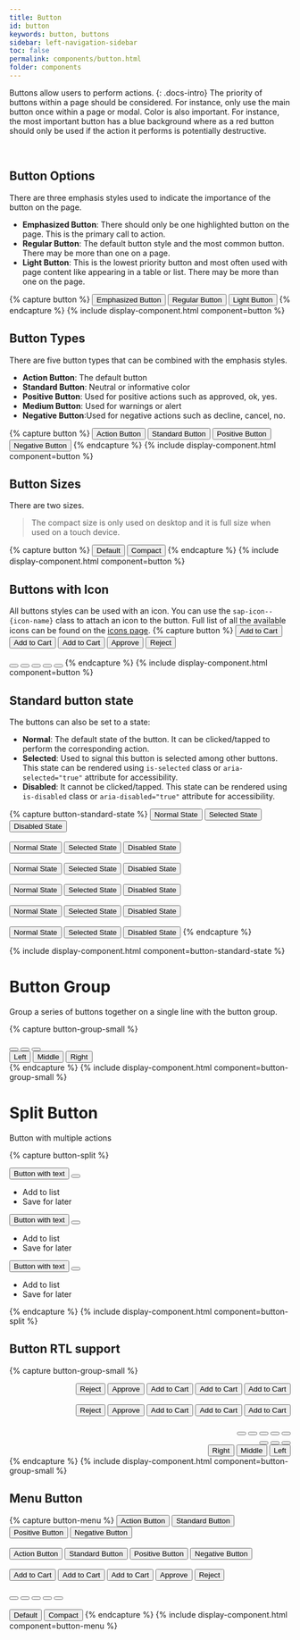 ```yaml
---
title: Button
id: button
keywords: button, buttons
sidebar: left-navigation-sidebar
toc: false
permalink: components/button.html
folder: components
---
```


Buttons allow users to perform actions.
{: .docs-intro}
The priority of buttons within a page should be considered. For instance, only use the main button once within a page or modal.
Color is also important. For instance, the most important button has a blue background where as a red button should only be used if the action it performs is potentially destructive.

<br>

## Button Options
There are three emphasis styles used to indicate the importance of the button on the page.
- **Emphasized Button**: There should only be one highlighted button on the page. This is the primary call to action.
- **Regular Button**: The default button style and the most common button. There may be more than one on a page.
- **Light Button**: This is the lowest priority button and most often used with page content like appearing in a table or list. There may be more than one on the page.

{% capture button %}
<button class="fd-button--emphasized">Emphasized Button</button>
<button class="fd-button">Regular Button</button>
<button class="fd-button--light">Light Button</button>
{% endcapture %}
{% include display-component.html component=button %}

## Button Types

There are five button types that can be combined with the emphasis styles.
- **Action Button**: The default button
- **Standard Button**: Neutral or informative color
- **Positive Button**: Used for positive actions such as approved, ok, yes.
- **Medium Button**: Used for warnings or alert
- **Negative Button**:Used for negative actions such as decline, cancel, no.


{% capture button %}
<button class="fd-button">Action Button</button>
<button class="fd-button--standard">Standard Button</button>
<button class="fd-button--positive">Positive Button</button>
<button class="fd-button--negative">Negative Button</button>
{% endcapture %}
{% include display-component.html component=button %}


## Button Sizes
There are two sizes.

> The compact size is only used on desktop and it is full size when used on a touch device.

{% capture button %}
<button class="fd-button">Default</button>
<button class="fd-button--compact">Compact</button>
{% endcapture %}
{% include display-component.html component=button %}


## Buttons with Icon
All buttons styles can be used with an icon. You can use the `sap-icon--{icon-name}` class to attach an icon to the button.
Full list of all the available icons can be found on the <a href="icon.html">icons page</a>.
{% capture button %}
<button class="fd-button--emphasized sap-icon--cart">Add to Cart</button>
<button class="fd-button sap-icon--cart">Add to Cart</button>
<button class="fd-button--light sap-icon--cart">Add to Cart</button>
<button class="fd-button--positive sap-icon--accept">Approve</button>
<button class="fd-button--negative sap-icon--decline">Reject</button>
<br><br>
<button class="fd-button sap-icon--cart"></button>
<button class="fd-button--light sap-icon--cart"></button>
<button class="fd-button--standard sap-icon--filter"></button>
<button class="fd-button--positive sap-icon--accept"></button>
<button class="fd-button--negative sap-icon--decline"></button>
{% endcapture %}
{% include display-component.html component=button %}


## Standard button state
The buttons can also be set to a state:

* **Normal**: The default state of the button. It can be clicked/tapped to perform the corresponding action.
* **Selected**: Used to signal this button is selected among other buttons. This state can be rendered using `is-selected` class or `aria-selected="true"` attribute for accessibility.
* **Disabled**: It cannot be clicked/tapped. This state can be rendered using `is-disabled` class or `aria-disabled="true"` attribute for accessibility.

{% capture button-standard-state %}
<button class="fd-button--emphasized">Normal State</button>
<button class="fd-button--emphasized" aria-selected="true">Selected State</button>
<button class="fd-button--emphasized" aria-disabled="true">Disabled State</button>
<br><br>
<button class="fd-button">Normal State</button>
<button class="fd-button" aria-selected="true">Selected State</button>
<button class="fd-button" aria-disabled="true">Disabled State</button>
<br><br>
<button class="fd-button--light">Normal State</button>
<button class="fd-button--light" aria-selected="true">Selected State</button>
<button class="fd-button--light" aria-disabled="true">Disabled State</button>
<br><br>
<button class="fd-button--standard">Normal State</button>
<button class="fd-button--standard" aria-selected="true">Selected State</button>
<button class="fd-button--standard" aria-disabled="true">Disabled State</button>
<br><br>
<button class="fd-button--positive">Normal State</button>
<button class="fd-button--positive" aria-selected="true">Selected State</button>
<button class="fd-button--positive" aria-disabled="true">Disabled State</button>
<br><br>
<button class=" fd-button--negative">Normal State</button>
<button class=" fd-button--negative" aria-selected="true">Selected State</button>
<button class=" fd-button--negative" aria-disabled="true">Disabled State</button>
{% endcapture %}

{% include display-component.html component=button-standard-state %}


# Button Group
Group a series of buttons together on a single line with the button group.

{% capture button-group-small %}
<div class="fd-button-group" role="group" aria-label="Group label">
  <button class="fd-button sap-icon--survey"></button>
  <button class="fd-button sap-icon--pie-chart" aria-pressed="true"></button>
  <button class="fd-button sap-icon--pool"></button>
</div>

<div class="fd-button-group" role="group" aria-label="Group label">
  <button class="fd-button fd-button--compact" aria-pressed="true">Left</button>
  <button class="fd-button fd-button--compact">Middle</button>
  <button class="fd-button fd-button--compact">Right</button>
</div>
{% endcapture %}
{% include display-component.html component=button-group-small %}

# Split Button
Button with multiple actions

{% capture button-split %}
<div class="fd-button-split fd-has-margin-right-small" role="group" aria-label="button-split">
  <button class="fd-button sap-icon--cart" aria-label="button">Button with text</button>
  <button class="fd-button sap-icon--slim-arrow-down" aria-controls="t4c0o273" aria-haspopup="true" 
  aria-expanded="false" aria-label="More"></button>
  <div class="fd-popover__body fd-popover__body--no-arrow fd-popover__body--right"  aria-hidden="true" 
  id="t4c0o273">
    <nav class="fd-menu">
        <ul class="fd-menu__list">
          <li><a role="button" class="fd-menu__item">Add to list</a>
        </li>
          <li><a role="button" class="fd-menu__item">Save for later</a>
        </li>
        </ul>
    </nav>
  </div>
</div>

<div class="fd-button-split fd-has-margin-right-small" role="group" aria-label="button-split">
  <button class="fd-button--emphasized sap-icon--cart" aria-label="button">Button with text</button>
  <button class="fd-button--emphasized sap-icon--slim-arrow-down" aria-controls="t4c0o2732" 
  aria-haspopup="true" aria-expanded="false" aria-label="More"></button>
  <div class="fd-popover__body fd-popover__body--no-arrow fd-popover__body--right"  aria-hidden="true" 
    id="t4c0o2732">
    <nav class="fd-menu">
        <ul class="fd-menu__list">
          <li><a role="button" class="fd-menu__item">Add to list</a>
        </li>
          <li><a role="button" class="fd-menu__item">Save for later</a>
        </li>
        </ul>
    </nav>
  </div>
</div>

<div class="fd-button-split fd-has-margin-right-small" role="group" aria-label="button-split">
  <button class="fd-button fd-button--compact sap-icon--cart" aria-label="button">Button with text</button>
  <button class="fd-button fd-button--compact sap-icon--slim-arrow-down" aria-controls="t4c0o273" aria-haspopup="true" 
  aria-expanded="false" aria-label="More"></button>
  <div class="fd-popover__body fd-popover__body--no-arrow fd-popover__body--right"  aria-hidden="true" 
  id="t4c0o273">
    <nav class="fd-menu">
        <ul class="fd-menu__list">
          <li><a role="button" class="fd-menu__item">Add to list</a>
        </li>
          <li><a role="button" class="fd-menu__item">Save for later</a>
        </li>
        </ul>
    </nav>
  </div>
</div>

{% endcapture %}
{% include display-component.html component=button-split %}

## Button RTL support


{% capture button-group-small %}
<div dir="rtl">
  <button class="fd-button--emphasized sap-icon--cart">Add to Cart</button>
  <button class="fd-button sap-icon--cart">Add to Cart</button>
  <button class="fd-button--light sap-icon--cart">Add to Cart</button>
  <button class="fd-button--positive sap-icon--accept">Approve</button>
  <button class="fd-button--negative sap-icon--decline">Reject</button>
  <br><br>
  <button class="fd-button--emphasized fd-button--menu sap-icon--cart">Add to Cart</button>
  <button class="fd-button fd-button--menu sap-icon--cart">Add to Cart</button>
  <button class="fd-button--light fd-button--menu sap-icon--cart">Add to Cart</button>
  <button class="fd-button--emphasized fd-button--positive fd-button--menu sap-icon--accept">Approve</button>
  <button class="fd-button--emphasized fd-button--negative fd-button--menu sap-icon--decline">Reject</button>
  <br><br>
  <button class="fd-button sap-icon--cart"></button>
  <button class="fd-button--light sap-icon--cart"></button>
  <button class="fd-button--standard sap-icon--filter"></button>
  <button class="fd-button--positive sap-icon--accept"></button>
  <button class="fd-button--negative sap-icon--decline"></button>
  <div class="fd-button-group" role="group" aria-label="Group label">
    <button class="fd-button sap-icon--survey"></button>
    <button class="fd-button sap-icon--pie-chart" aria-pressed="true"></button>
    <button class="fd-button sap-icon--pool"></button>
  </div>

  <div class="fd-button-group" role="group" aria-label="Group label">
    <button class="fd-button fd-button--compact" aria-pressed="true">Left</button>
    <button class="fd-button fd-button--compact">Middle</button>
    <button class="fd-button fd-button--compact">Right</button>
  </div>
</div>
{% endcapture %}
{% include display-component.html component=button-group-small %}


## Menu Button

{% capture button-menu %}
<button class="fd-button fd-button--menu">Action Button</button>
<button class="fd-button--standard fd-button--menu">Standard Button</button>
<button class="fd-button--positive fd-button--menu">Positive Button</button>
<button class="fd-button--negative fd-button--menu">Negative Button</button>
<br><br>
<button class="fd-button fd-button--menu" aria-disabled="true">Action Button</button>
<button class="fd-button--standard fd-button--menu" aria-disabled="true">Standard Button</button>
<button class="fd-button--positive fd-button--menu" aria-disabled="true">Positive Button</button>
<button class="fd-button--negative fd-button--menu" aria-disabled="true">Negative Button</button>
<br><br>
<button class="fd-button--emphasized fd-button--menu sap-icon--cart">Add to Cart</button>
<button class="fd-button fd-button--menu sap-icon--cart">Add to Cart</button>
<button class="fd-button--light fd-button--menu sap-icon--cart">Add to Cart</button>
<button class="fd-button--emphasized fd-button--menu fd-button--positive sap-icon--accept">Approve</button>
<button class="fd-button--negative fd-button--menu sap-icon--decline">Reject</button>
<br><br>
<button class="fd-button fd-button--menu sap-icon--cart"></button>
<button class="fd-button--light fd-button--menu sap-icon--cart"></button>
<button class="fd-button--standard fd-button--menu sap-icon--filter"></button>
<button class="fd-button--menu fd-button--positive sap-icon--accept"></button>
<button class="fd-button--menu fd-button--negative sap-icon--decline"></button>
<br><br>
<button class="fd-button fd-button--menu">Default</button>
<button class="fd-button--compact fd-button--menu">Compact</button>
{% endcapture %}
{% include display-component.html component=button-menu %}
